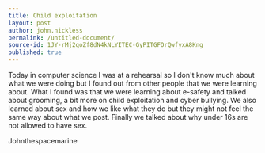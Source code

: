 ```yaml
---
title: Child exploitation
layout: post
author: john.nickless
permalink: /untitled-document/
source-id: 1JY-rMj2qoZf8dN4kNLYITEC-GyPITGFOrQwfyxA8Kng
published: true
---
```

Today in computer science I was at a rehearsal so I don't know much about what we were doing but I found out from other people that we were learning about. What I found was that we were learning about e-safety and talked about grooming, a bit more on child exploitation and cyber bullying. We also learned about sex and how we like what they do but they might not feel the same way about what we post. Finally we talked about why under 16s are not allowed to have sex.

Johnthespacemarine

